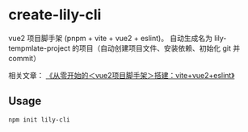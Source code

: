 # create-lily-cli

vue2 项目脚手架 (pnpm + vite + vue2 + eslint)。
自动生成名为 lily-tempmlate-project 的项目（自动创建项目文件、安装依赖、初始化 git 并 commit）

相关文章： [《从零开始的＜vue2项目脚手架＞搭建：vite+vue2+eslint》](https://liuzx-emily.github.io/blog/#/post/1ac6fb5e-1737-44a7-881e-31a35ba69e33)

## Usage

```bash
npm init lily-cli
```


